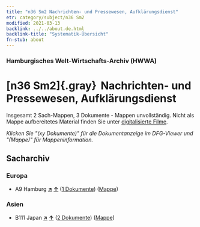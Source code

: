 ```yaml
---
title: "n36 Sm2 Nachrichten- und Pressewesen, Aufklärungsdienst"
etr: category/subject/n36 Sm2
modified: 2021-03-13
backlink: ../../about.de.html
backlink-title: "Systematik-Übersicht"
fn-stub: about
---
```


### Hamburgisches Welt-Wirtschafts-Archiv (HWWA)
# [n36 Sm2]{.gray}&#8201; Nachrichten- und Pressewesen, Aufklärungsdienst&#160; 




Insgesamt 2 Sach-Mappen, 3 Dokumente - Mappen unvollständig.
Nicht als Mappe aufbereitetes Material finden Sie unter [digitalisierte Filme](/film/h1_sh).

_Klicken Sie "(xy Dokumente)" für die Dokumentanzeige im DFG-Viewer und "(Mappe)" für Mappeninformation._

## Sacharchiv




### Europa

- A9 Hamburg [**&nearr;**](../../../geo/i/140905/about.de.html "Hamburg (alle Mappen)") [**&uarr;**](../../../geo/about.de.html#A9 "Ländersystematik") (<a href="https://pm20.zbw.eu/dfgview/sh/140905,145709" title="über: Hamburg : Nachrichten- und Pressewesen, Aufklärungsdienst" target="_blank">1 Dokumente</a>) ([Mappe](http://purl.org/pressemappe20/folder/sh/140905,145709))

### Asien

- B111 Japan [**&nearr;**](../../../geo/i/141272/about.de.html "Japan (alle Mappen)") [**&uarr;**](../../../geo/about.de.html#B111 "Ländersystematik") (<a href="https://pm20.zbw.eu/dfgview/sh/141272,145709" title="über: Japan : Nachrichten- und Pressewesen, Aufklärungsdienst" target="_blank">2 Dokumente</a>) ([Mappe](http://purl.org/pressemappe20/folder/sh/141272,145709))


